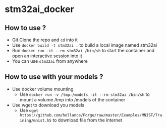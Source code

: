 # stm32ai_docker
## How to use ? 
- Git Clone the repo and `cd` into it
- Use `docker build -t stm32ai .` to build a local image named stm32ai
- Run `docker run -it --rm stm32ai /bin/sh` to start the container and open an interactive session into it
- You can use `stm32ai` from anywhere

## How to use with your models ?
- Use docker volume mounting
	- Use `docker run -v /tmp:/models -it --rm stm32ai /bin/sh` to mount a volume /tmp into /models of the container
- Use wget to download you models
	- Use `wget https://github.com/hollance/Forge/raw/master/Examples/MNIST/Training/mnist.h5` to download file from the internet

